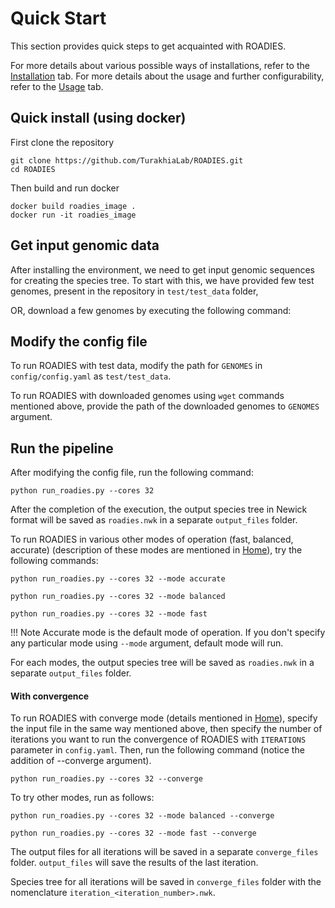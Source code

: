 # Quick Start

This section provides quick steps to get acquainted with ROADIES. 

For more details about various possible ways of installations, refer to the [Installation](setup.md) tab. For more details about the usage and further configurability, refer to the [Usage](usage.md) tab.

## Quick install (using docker)

First clone the repository

```
git clone https://github.com/TurakhiaLab/ROADIES.git
cd ROADIES
```

Then build and run docker

```
docker build roadies_image .
docker run -it roadies_image
```

## Get input genomic data
After installing the environment, we need to get input genomic sequences for creating the species tree. To start with this, we have provided few test genomes, present in the repository in `test/test_data` folder,

OR, download a few genomes by executing the following command:

## Modify the config file

To run ROADIES with test data, modify the path for `GENOMES` in `config/config.yaml` as `test/test_data`.

To run ROADIES with downloaded genomes using `wget` commands mentioned above, provide the path of the downloaded genomes to `GENOMES` argument.

## Run the pipeline 

After modifying the config file, run the following command:

```
python run_roadies.py --cores 32
```

After the completion of the execution, the output species tree in Newick format will be saved as `roadies.nwk` in a separate `output_files` folder.

To run ROADIES in various other modes of operation (fast, balanced, accurate) (description of these modes are mentioned in [Home](index.md#modes-of-operation)), try the following commands:


```
python run_roadies.py --cores 32 --mode accurate
```

```
python run_roadies.py --cores 32 --mode balanced
```

```
python run_roadies.py --cores 32 --mode fast
```
!!! Note
    Accurate mode is the default mode of operation. If you don't specify any particular mode using `--mode` argument, default mode will run.

For each modes, the output species tree will be saved as `roadies.nwk` in a separate `output_files` folder.

#### With convergence

To run ROADIES with converge mode (details mentioned in [Home](index.md#convergence-mechanism)), specify the input file in the same way mentioned above, then specify the number of iterations you want to run the convergence of ROADIES with `ITERATIONS` parameter in `config.yaml`. Then, run the following command (notice the addition of --converge argument).

```
python run_roadies.py --cores 32 --converge
```
To try other modes, run as follows:

```
python run_roadies.py --cores 32 --mode balanced --converge
```
```
python run_roadies.py --cores 32 --mode fast --converge
```
The output files for all iterations will be saved in a separate `converge_files` folder. `output_files` will save the results of the last iteration. 

Species tree for all iterations will be saved in `converge_files` folder with the nomenclature `iteration_<iteration_number>.nwk`.